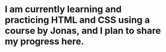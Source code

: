 # I am currently learning and practicing HTML and CSS using a course by Jonas, and I plan to share my progress here.
